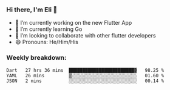 ### Hi there, I'm Eli 👋
- 🔭 I’m currently working on the new Flutter App
- 🌱 I’m currently learning Go
- 🦄 I’m looking to collaborate with other flutter developers
- 😄 Pronouns: He/Him/His

### Weekly breakdown:
<!--START_SECTION:waka-->

```text
Dart   27 hrs 36 mins  ████████████████████████▓   98.25 %
YAML   26 mins         ▒░░░░░░░░░░░░░░░░░░░░░░░░   01.60 %
JSON   2 mins          ░░░░░░░░░░░░░░░░░░░░░░░░░   00.14 %
```

<!--END_SECTION:waka-->
